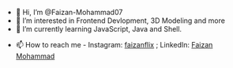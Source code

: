 - 👋 Hi, I’m @Faizan-Mohammad07
- 👀 I’m interested in Frontend Devlopment, 3D Modeling and more
- 🌱 I’m currently learning JavaScript, Java and Shell.
<!--- 💞️ I’m looking to collaborate on ...-->
- 📫 How to reach me - Instagram: <a href="https://www.instagram.com/faizanflix">faizanflix</a> ; LinkedIn: <a href="www.linkedin.com/in/faizan-mohammad-b7b139276">Faizan Mohammad</a>
<!--- ⚡ Fun fact: ...-->

<!---
Faizan-Mohammad07/Faizan-Mohammad07 is a ✨ special ✨ repository because its `README.md` (this file) appears on your GitHub profile.
You can click the Preview link to take a look at your changes.
--->
